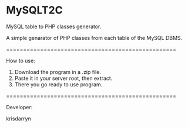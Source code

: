 MySQLT2C
========

MySQL table to PHP classes generator.


A simple genarator of PHP classes from each table of the MySQL DBMS.

==================================================

How to use:

1. Download the program in a .zip file.
2. Paste it in your server root, then extract.
3. There you go ready to use program.

==================================================

Developer:

krisdarryn
